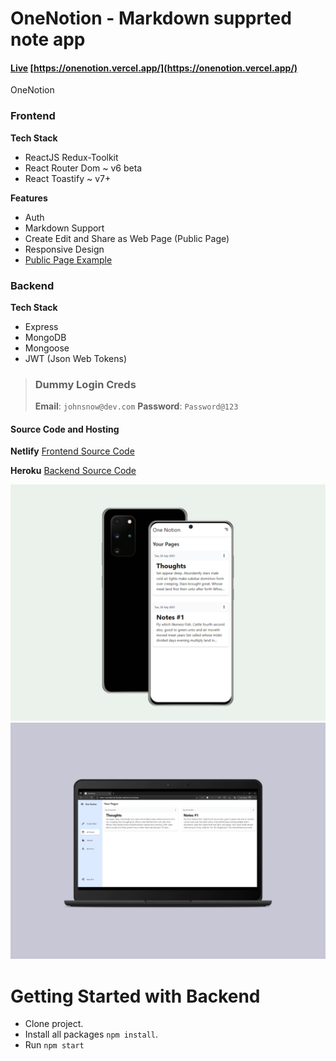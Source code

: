# OneNotion - Markdown supprted note app

#### [Live](https://onenotion.vercel.app/)  [https://onenotion.vercel.app/](https://onenotion.vercel.app/)

OneNotion

### Frontend

**Tech Stack**
- ReactJS Redux-Toolkit
- React Router Dom ~ v6 beta
- React Toastify ~ v7+

**Features**
- Auth
- Markdown Support
- Create Edit and Share as Web Page (Public Page)
- Responsive Design
- [Public Page Example](https://onenotion.vercel.app/public/60f6f0d0eb934a0015969feb)

### Backend

**Tech Stack**
- Express
- MongoDB
- Mongoose
- JWT (Json Web Tokens)

> ### Dummy Login Creds
>
> **Email**: `johnsnow@dev.com`
> **Password**: `Password@123`


#### Source Code and Hosting

**Netlify**
[Frontend Source Code](https://github.com/vaishnavme/onenotion-frontend/tree/develop)

**Heroku**
[Backend Source Code](https://github.com/vaishnavme/onenotion-backend/tree/develop)

![Mobile](https://github.com/vaishnavme/onenotion-frontend/blob/develop/template/mobile.png)
![Desktop](https://github.com/vaishnavme/onenotion-frontend/blob/develop/template/desktop.png)

# Getting Started with Backend

- Clone project.
- Install all packages `npm install`.
- Run `npm start`


